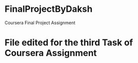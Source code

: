 # FinalProjectByDaksh
Coursera Final Project Assignment
# File edited for the third Task of Coursera Assignment
